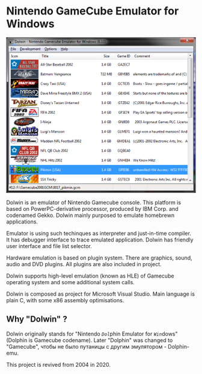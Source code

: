 # Nintendo GameCube Emulator for Windows

![PNG](/whc4e0b53d99e258.png)

Dolwin is an emulator of Nintendo Gamecube console.
This platform is based on PowerPC-derivative processor, produced by IBM Corp. and codenamed Gekko.
Dolwin mainly purposed to emulate homebrewn applications.

Emulator is using such techinques as interpreter and just-in-time compiler.
It has debugger interface to trace emulated application. Dolwin has friendly user interface and file list selector.

Hardware emulation is based on plugin system. There are graphics, sound, audio and DVD plugins. All plugins are also included in project.

Dolwin supports high-level emulation (known as HLE) of Gamecube operating system and some additional system calls.

Dolwin is composed as project for Microsoft Visual Studio. Main language is plain C, with some x86 assembly optimisations.

<h2>Why "Dolwin" ?</h2>

Dolwin originally stands for "Nintendo <code>*Dol*</code>phin Emulator for <code>*Win*</code>dows" (Dolphin is Gamecube codename).
Later "Dolphin" was changed to "Gamecube", чтобы не было путаницы с другим эмулятором - Dolphin-emu.

This project is revived from 2004 in 2020.
